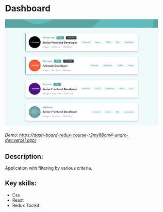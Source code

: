 # Dashboard

![Alt-текст](https://raw.githubusercontent.com/undro-dev/dash-board-redux-course/main/src/screen-app.png?v=3&s=460 "Орк")

###### Demo: https://dash-board-redux-course-r2my68cm4-undro-dev.vercel.app/
## Description:
Application with filtering by various criteria.

## Key skills:
- Css
- React
- Redux Toolkit